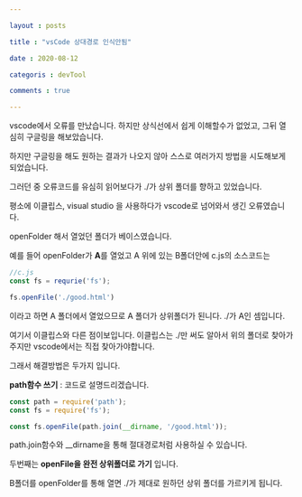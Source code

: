 ```yaml
---

layout : posts

title : "vsCode 상대경로 인식안됨"

date : 2020-08-12

categoris : devTool

comments : true

---
```


vscode에서 오류를 만났습니다. 하지만 상식선에서 쉽게 이해할수가 없었고, 그뒤 열심히 구글링을 해보았습니다.

하지만 구글링을 해도 원하는 결과가 나오지 않아 스스로 여러가지 방법을 시도해보게 되었습니다.

그러던 중 오류코드를 유심히 읽어보다가 ./가 상위 폴더를 향하고 있었습니다.

평소에 이클립스, visual studio 을 사용하다가 vscode로 넘어와서 생긴 오류였습니다.

openFolder 해서 열었던 폴더가 베이스였습니다.

예를 들어 openFolder가 **A**를 열었고 A 위에 있는 B폴더안에 c.js의 소스코드는

```javascript
//c.js
const fs = requrie('fs');

fs.openFile('./good.html')
```

이라고 하면 A 폴더에서 열었으므로 A 폴더가 상위폴더가 된니다. ./가 A인 셈입니다.

여기서 이클립스와 다른 점이보입니다. 이클립스는 ./만 써도 알아서 위의 폴더로 찾아가주지만 vscode에서는 직접 찾아가야합니다.

그래서 해결방법은 두가지 입니다.

**path함수 쓰기** :
코드로 설명드리겠습니다.

```javascript
const path = require('path');
const fs = require('fs');

const fs.openFile(path.join(__dirname, '/good.html'));
```

path.join함수와 __dirname을 통해 절대경로처럼 사용하실 수 있습니다.

두번째는 **openFile을 완전 상위폴더로 가기** 입니다.

B폴더를 openFolder를 통해 열면 ./가 제대로 원하던 상위 폴더를 가르키게 됩니다.
